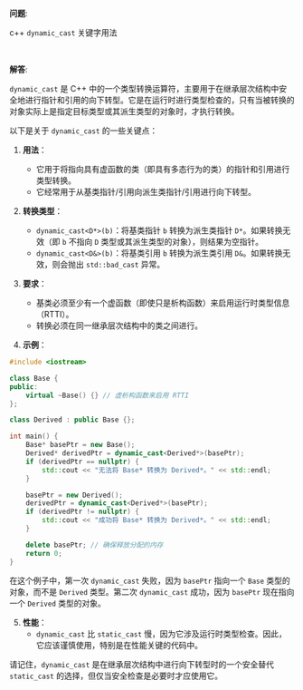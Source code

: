 **问题**:

c++ `dynamic_cast` 关键字用法

<br />

**解答**:

`dynamic_cast` 是 C++ 中的一个类型转换运算符，主要用于在继承层次结构中安全地进行指针和引用的向下转型。它是在运行时进行类型检查的，只有当被转换的对象实际上是指定目标类型或其派生类型的对象时，才执行转换。

以下是关于 `dynamic_cast` 的一些关键点：

1. **用法**：
   - 它用于将指向具有虚函数的类（即具有多态行为的类）的指针和引用进行类型转换。
   - 它经常用于从基类指针/引用向派生类指针/引用进行向下转型。

2. **转换类型**：
   - `dynamic_cast<D*>(b)`：将基类指针 `b` 转换为派生类指针 `D*`。如果转换无效（即 `b` 不指向 `D` 类型或其派生类型的对象），则结果为空指针。
   - `dynamic_cast<D&>(b)`：将基类引用 `b` 转换为派生类引用 `D&`。如果转换无效，则会抛出 `std::bad_cast` 异常。

3. **要求**：
   - 基类必须至少有一个虚函数（即使只是析构函数）来启用运行时类型信息（RTTI）。
   - 转换必须在同一继承层次结构中的类之间进行。

4. **示例**：

```cpp
#include <iostream>

class Base {
public:
    virtual ~Base() {} // 虚析构函数来启用 RTTI
};

class Derived : public Base {};

int main() {
    Base* basePtr = new Base();
    Derived* derivedPtr = dynamic_cast<Derived*>(basePtr);
    if (derivedPtr == nullptr) {
        std::cout << "无法将 Base* 转换为 Derived*。" << std::endl;
    }

    basePtr = new Derived();
    derivedPtr = dynamic_cast<Derived*>(basePtr);
    if (derivedPtr != nullptr) {
        std::cout << "成功将 Base* 转换为 Derived*。" << std::endl;
    }

    delete basePtr; // 确保释放分配的内存
    return 0;
}
```
在这个例子中，第一次 `dynamic_cast` 失败，因为 `basePtr` 指向一个 `Base` 类型的对象，而不是 `Derived` 类型。第二次 `dynamic_cast` 成功，因为 `basePtr` 现在指向一个 `Derived` 类型的对象。

5. **性能**：
   - `dynamic_cast` 比 `static_cast` 慢，因为它涉及运行时类型检查。因此，它应该谨慎使用，特别是在性能关键的代码中。

请记住，`dynamic_cast` 是在继承层次结构中进行向下转型时的一个安全替代 `static_cast` 的选择，但仅当安全检查是必要时才应使用它。